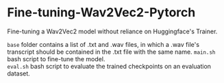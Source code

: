 # Fine-tuning-Wav2Vec2-Pytorch
Fine-tuning a Wav2Vec2 model without reliance on Huggingface's Trainer.

```base``` folder contains a list of .txt and .wav files, in which a .wav file's transcript should be contained in the .txt file with the same name.
```main.sh``` bash script to fine-tune the model.<br>
```eval.sh``` bash script to evaluate the trained checkpoints on an evaluation dataset.
